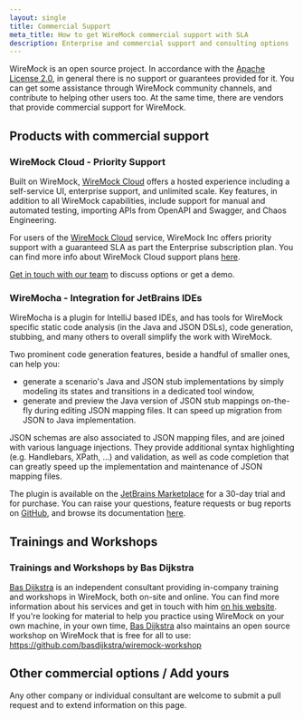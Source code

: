 ```yaml
---
layout: single
title: Commercial Support
meta_title: How to get WireMock commercial support with SLA
description: Enterprise and commercial support and consulting options
---
```


WireMock is an open source project.
In accordance with the [Apache License 2.0](https://github.com/wiremock/wiremock/blob/master/LICENSE.txt),
in general there is no support or guarantees provided for it.
You can get some assistance through WireMock community channels,
and contribute to helping other users too.
At the same time, there are vendors that provide commercial support for WireMock.

## Products with commercial support

### WireMock Cloud - Priority Support

Built on WireMock, [WireMock Cloud](https://www.wiremock.io/) offers a hosted experience
including a self-service UI, enterprise support, and unlimited scale.
Key features, in addition to all WireMock capabilities,
include support for manual and automated testing,
importing APIs from OpenAPI and Swagger, and Chaos Engineering.

For users of the [WireMock Cloud](https://www.wiremock.io/) service,
WireMock Inc offers priority support with a guaranteed SLA as part the Enterprise subscription plan.
You can find more info about WireMock Cloud support plans [here](https://www.wiremock.io/pricing).

[Get in touch with our team](https://share-eu1.hsforms.com/1YSKnSP93Tsig1JoO3lXSawfbdiq) to discuss options or get a demo.

### WireMocha - Integration for JetBrains IDEs

WireMocha is a plugin for IntelliJ based IDEs, and has tools for WireMock specific static code analysis (in the Java and JSON DSLs), code generation, stubbing, and many others to overall simplify the work with WireMock.

Two prominent code generation features, beside a handful of smaller ones, can help you:
- generate a scenario's Java and JSON stub implementations by simply modeling its states and transitions in a dedicated tool window,
- generate and preview the Java version of JSON stub mappings on-the-fly during editing JSON mapping files. It can speed
up migration from JSON to Java implementation.

JSON schemas are also associated to JSON mapping files, and are joined with various language injections. They provide additional syntax highlighting (e.g. Handlebars, XPath, ...) and validation, as well as code completion that can greatly speed up the implementation and maintenance of JSON mapping files.

The plugin is available on the [JetBrains Marketplace](https://plugins.jetbrains.com/plugin/18860-wiremocha) for a 30-day trial and for purchase.
You can raise your questions, feature requests or bug reports on [GitHub](https://github.com/picimako/wiremocha), and browse its documentation [here](https://www.picimako.com/wiremocha/).

## Trainings and Workshops

### Trainings and Workshops by Bas Dijkstra

[Bas Dijkstra](https://www.linkedin.com/in/basdijkstra/) is an independent consultant providing in-company training and workshops in WireMock, both on-site and online. You can find more information about his services and get in touch with him [on his website](https://www.ontestautomation.com).  
If you're looking for material to help you practice using WireMock on your own machine, in your own time, [Bas Dijkstra](https://www.linkedin.com/in/basdijkstra/) also maintains an open source workshop on WireMock that is free for all to use: https://github.com/basdijkstra/wiremock-workshop

## Other commercial options / Add yours

Any other company or individual consultant are welcome to submit a pull request and to extend information on this page.
